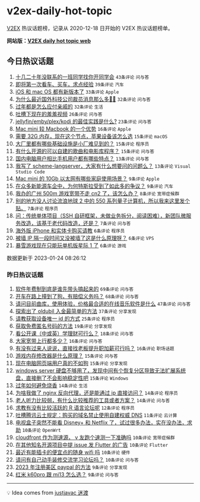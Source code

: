 # v2ex-daily-hot-topic

[V2EX](https://www.v2ex.com/) 热议话题榜，记录从 2020-12-18 日开始的 V2EX 热议话题榜单。

**网站版：[V2EX daily hot topic web](https://boojack.github.io/v2ex-daily-hot-topic-web/)**

## 今日热议话题

<!-- TODAY BEGIN -->

1. [十几二十年没联系的一班同学找你开同学会](https://www.v2ex.com/t/910411) `43条评论` `问与答`
1. [即将第一次看车、买车，求点经验](https://www.v2ex.com/t/910425) `39条评论` `汽车`
1. [iOS 和 mac OS 都有新版本了](https://www.v2ex.com/t/910409) `33条评论` `Apple`
1. [为什么最近国外科技公司裁员消息那么多😶‍🌫️](https://www.v2ex.com/t/910414) `32条评论` `问与答`
1. [过年都是怎么应付亲戚的](https://www.v2ex.com/t/910415) `32条评论` `生活`
1. [吐槽下现在的羞羞视频](https://www.v2ex.com/t/910418) `26条评论` `问与答`
1. [jellyfin/emby/plex/kodi 的最佳实践是什么?](https://www.v2ex.com/t/910440) `23条评论` `问与答`
1. [Mac mini 较 Macbook 的一个优势](https://www.v2ex.com/t/910421) `16条评论` `Apple`
1. [需要 32G 内存，现在这个节点，苹果设备该怎么选](https://www.v2ex.com/t/910434) `15条评论` `macOS`
1. [大厂里都有哪些基础设施是小厂难见到的？](https://www.v2ex.com/t/910430) `15条评论` `程序员`
1. [有什么开源的可以自建的歌曲和电影库程序？](https://www.v2ex.com/t/910412) `15条评论` `问与答`
1. [国内电脑用户相比手机用户都有哪些特点？](https://www.v2ex.com/t/910420) `13条评论` `问与答`
1. [我写了 scheme-langserver，大家有什么想要问的问题么？](https://www.v2ex.com/t/910417) `13条评论` `Visual Studio Code`
1. [Mac mini 的 10Gb 以太网有哪些家庭使用场景？](https://www.v2ex.com/t/910449) `9条评论` `Apple`
1. [在众多新能源车企中，为何特斯拉受到了如此多的争议？](https://www.v2ex.com/t/910443) `9条评论` `汽车`
1. [我办的广州 500m 游戏宽带不走 cn2 了，该怎么办？](https://www.v2ex.com/t/910426) `8条评论` `宽带症候群`
1. [别的地方没人讨论流浪地球 2 中的 550 系列量子计算机，所以我来这里发个贴。](https://www.v2ex.com/t/910450) `7条评论` `程序员`
1. [问：传统单体项目（SSH 自研框架，未做业务拆分，阅读困难），新团队微服务改造，该基于老代码改造，还是？](https://www.v2ex.com/t/910413) `7条评论` `问与答`
1. [海外版 iPhone 和实体卡购买请教](https://www.v2ex.com/t/910444) `6条评论` `程序员`
1. [被墙 IP 隔一段时间又没被墙了这是什么原理呀？](https://www.v2ex.com/t/910429) `6条评论` `VPS`
1. [暴雪游戏现在只能玩单机版星际 1 了](https://www.v2ex.com/t/910422) `6条评论` `游戏`

数据更新于 2023-01-24 08:26:12

<!-- TODAY END -->

### 昨日热议话题

<!-- YESTERDAY BEGIN -->

1. [软件年费制到底是谁先带头搞起来的](https://www.v2ex.com/t/910344) `69条评论` `问与答`
1. [开车在路上撞到了狗，有赔偿义务吗？](https://www.v2ex.com/t/910324) `68条评论` `问与答`
1. [请问目前曲库，使用体验，价格最合适的在线音乐软件是什么](https://www.v2ex.com/t/910323) `47条评论` `问与答`
1. [探索出了 oldubil 入金最简单的方法](https://www.v2ex.com/t/910321) `37条评论` `分享发现`
1. [请教获取设备唯一 id 的方式](https://www.v2ex.com/t/910357) `25条评论` `程序员`
1. [获取免费匿名号码的方法](https://www.v2ex.com/t/910395) `19条评论` `分享发现`
1. [看公开课（中或英）学理财可行么？](https://www.v2ex.com/t/910319) `18条评论` `问与答`
1. [大家宽带上行都多少？](https://www.v2ex.com/t/910355) `16条评论` `问与答`
1. [有没有过来人说说，直接找老板提升职加薪可行吗？](https://www.v2ex.com/t/910317) `16条评论` `职场话题`
1. [游戏内存修改器是什么原理？](https://www.v2ex.com/t/910350) `15条评论` `问与答`
1. [现在电脑网页端用户真的不如狗](https://www.v2ex.com/t/910379) `15条评论` `分享发现`
1. [windows server 硬盘不够用了，发现中间有个恢复分区导致无法扩展系统盘，直接删了不会影响稳定性吧](https://www.v2ex.com/t/910374) `15条评论` `Windows`
1. [过年如何避免烧香](https://www.v2ex.com/t/910381) `14条评论` `生活`
1. [为啥我做了 nginx 反向代理，还是能通过 ip 直接访问？](https://www.v2ex.com/t/910369) `14条评论` `程序员`
1. [老人听力比较弱，有什么比较推荐的工具或者方案？](https://www.v2ex.com/t/910336) `14条评论` `问与答`
1. [求教有没有比较活跃的 R 语言论坛呢](https://www.v2ex.com/t/910376) `12条评论` `程序员`
1. [吐槽腾讯云土规定：购买的域名禁止使用自建权威 DNS](https://www.v2ex.com/t/910383) `11条评论` `云计算`
1. [电视盒子突然不能看 Disney+ 和 Netflix 了，试过很多办法，实在没办法，求助](https://www.v2ex.com/t/910361) `10条评论` `OpenWrt`
1. [cloudfront 作为测速源， v 友跑个速测一下准确吗](https://www.v2ex.com/t/910349) `10条评论` `宽带症候群`
1. [在其他知名开源项目中提 issue 发 Flutter 的广告](https://www.v2ex.com/t/910343) `10条评论` `Flutter`
1. [最近有能插卡的便宜点的随身 wifi 吗](https://www.v2ex.com/t/910331) `10条评论` `硬件`
1. [请问有自己动手装修交流学习论坛吗？](https://www.v2ex.com/t/910318) `10条评论` `问与答`
1. [2023 年注册美区 paypal 的方法](https://www.v2ex.com/t/910351) `9条评论` `分享发现`
1. [红米 k60pro 跟 mi13 怎么选？](https://www.v2ex.com/t/910325) `9条评论` `问与答`

<!-- YESTERDAY END -->

---

💡 Idea comes from [justjavac 迷渡](https://github.com/justjavac/)
